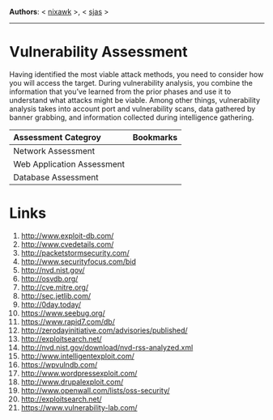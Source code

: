 **Authors**: < [nixawk](https://github.com/nixawk) >, < [sjas](https://github.com/sjas) >

----

# Vulnerability Assessment

Having identified the most viable attack methods, you need to consider how you will access the target. During vulnerability analysis, you combine the information that you’ve learned from the prior phases and use it to understand what attacks might be viable. Among other things, vulnerability analysis takes into account port and vulnerability scans, data gathered by banner grabbing, and information collected during intelligence gathering.

|**Assessment Categroy**|**Bookmarks**|
|:----------------------|:------------|
|Network Assessment ||
|Web Application Assessment||
|Database Assessment||


# Links

1. http://www.exploit-db.com/
2. http://www.cvedetails.com/
3. http://packetstormsecurity.com/
4. http://www.securityfocus.com/bid
5. http://nvd.nist.gov/
6. http://osvdb.org/
7. http://cve.mitre.org/
8. http://sec.jetlib.com/
9. http://0day.today/
10. https://www.seebug.org/
11. https://www.rapid7.com/db/
12. http://zerodayinitiative.com/advisories/published/
13. http://exploitsearch.net/
14. http://nvd.nist.gov/download/nvd-rss-analyzed.xml
15. http://www.intelligentexploit.com/
16. https://wpvulndb.com/
17. http://www.wordpressexploit.com/
18. http://www.drupalexploit.com/
19. http://www.openwall.com/lists/oss-security/
20. http://exploitsearch.net/
21. https://www.vulnerability-lab.com/
